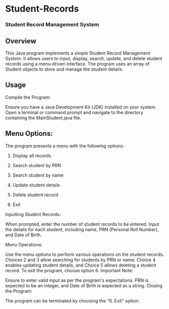 # Student-Records

### Student Record Management System

## Overview
This Java program implements a simple Student Record Management System. It allows users to input, display, search, update, and delete student records using a menu-driven interface. The program uses an array of Student objects to store and manage the student details.

## Usage
Compile the Program:

Ensure you have a Java Development Kit (JDK) installed on your system.
Open a terminal or command prompt and navigate to the directory containing the MainStudent.java file.

## Menu Options:

The program presents a menu with the following options:

1. Display all records

2. Search student by PRN

3. Search student by name

4. Update student details

5. Delete student record

6. Exit

Inputting Student Records:

When prompted, enter the number of student records to be entered.
Input the details for each student, including name, PRN (Personal Roll Number), and Date of Birth.


Menu Operations:

Use the menu options to perform various operations on the student records.
Choices 2 and 3 allow searching for students by PRN or name.
Choice 4 enables updating student details, and Choice 5 allows deleting a student record.
To exit the program, choose option 6.
Important Note:

Ensure to enter valid input as per the program's expectations.
PRN is expected to be an integer, and Date of Birth is expected as a string.
Closing the Program:

The program can be terminated by choosing the "6. Exit" option.
